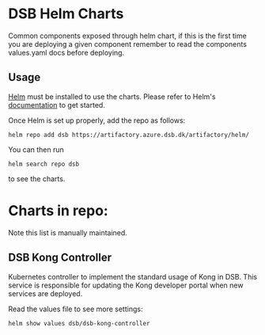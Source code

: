 # DSB Helm Charts

Common components exposed through helm chart, if this is the first time you are deploying a given component remember to read the components values.yaml docs before deploying.

## Usage

[Helm](https://helm.sh) must be installed to use the charts.
Please refer to Helm's [documentation](https://helm.sh/docs/) to get started.

Once Helm is set up properly, add the repo as follows:

```console
helm repo add dsb https://artifactory.azure.dsb.dk/artifactory/helm/
```

You can then run 

```
helm search repo dsb
```

to see the charts.

# Charts in repo:
Note this list is manually maintained.

## DSB Kong Controller
Kubernetes controller to implement the standard usage of Kong in DSB. This service is responsible for updating the Kong developer portal when new services are deployed.

Read the values file to see more settings:

```
helm show values dsb/dsb-kong-controller
```
